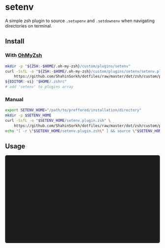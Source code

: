 # setenv

A simple zsh plugin to source `.setupenv` and `.setdownenv` when navigating
directories on terminal.

## Install

### With [OhMyZsh](https://github.com/ohmyzsh/ohmyzsh)

```sh
mkdir -p "${ZSH:-$HOME/.oh-my-zsh}/custom/plugins/setenv"
curl -SsfL -o "${ZSH:-$HOME/.oh-my-zsh}/custom/plugins/setenv/setenv.plugin.zsh" \
    https://github.com/ShahinSorkh/dotfiles/raw/master/dot/zsh/custom/plugins/setenv/setenv.plugin.zsh
${EDITOR:-vi} "$HOME/.zshrc"
# add 'setenv' to plugins array
```

### Manual

```sh
export SETENV_HOME="/path/to/preffered/installation/directory"
mkdir -p $SETENV_HOME
curl -SsfL -o "$SETENV_HOME/setenv.plugin.zsh" \
    https://github.com/ShahinSorkh/dotfiles/raw/master/dot/zsh/custom/plugins/setenv/setenv.plugin.zsh
echo "[ -r \"$SETENV_HOME/setenv.plugin.zsh\" ] && source \"$SETENV_HOME/setenv.plugin.zsh\"" >>"$HOME/.zshrc"
```

## Usage

![usage](usage.gif)
